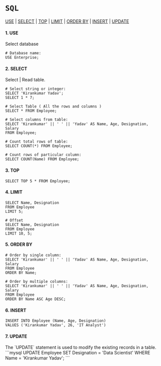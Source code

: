 # `SQL`

<a href=#use>USE</a> | <a href=#select>SELECT</a> | <a href=#top>TOP</a> | <a href=#limit>LIMIT</a> | <a href=#orderby>ORDER BY</a> | <a href=#insert>INSERT</a> | <a href=#update>UPDATE</a>


<h4 name=use>1. USE</h4> 

Select database

```mysql
# Database name:
USE Enterprise;
```


<h4 name=select>2. SELECT</h4> 

Select | Read table.

```mysql
# Select string or integer:
SELECT 'Kirankumar Yadav';
SELECT 1 * 7;

# Select Table ( All the rows and columns )
SELECT * FROM Employee;

# Select columns from table:
SELECT 'Kirankumar' || ' ' || 'Yadav' AS Name, Age, Designation, Salary 
FROM Employee;

# Count total rows of table:
SELECT COUNT(*) FROM Employee;

# Count rows of particular column:
SELECT COUNT(Name) FROM Employee;
``` 

<h4 name=top>3. TOP</h4> 

```mysql
SELECT TOP 5 * FROM Employee;
```

<h4 name=top>4. LIMIT</h4> 

```mysql
SELECT Name, Designation
FROM Employee
LIMIT 5;

# Offset
SELECT Name, Designation
FROM Employee
LIMIT 10, 5;
```

<h4 name=orderby>5. ORDER BY</h4>

```mysql
# Order by single column:
SELECT 'Kirankumar' || ' ' || 'Yadav' AS Name, Age, Designation, Salary 
FROM Employee
ORDER BY Name;

# Order by multiple columns:
SELECT 'Kirankumar' || ' ' || 'Yadav' AS Name, Age, Designation, Salary 
FROM Employee
ORDER BY Name ASC Age DESC;
```

<h4 name=insert>6. INSERT</h4>

```mysql
INSERT INTO Employee (Name, Age, Designation)
VALUES ('Kirankumar Yadav', 26, 'IT Analyst')
```

<h4 name=update>7. UPDATE</h4>
The `UPDATE` statement is used to modify the existing records in a table.
```mysql
UPDATE Employee
SET Designation = 'Data Scientist'
WHERE Name = 'Kirankumar Yadav';
```

